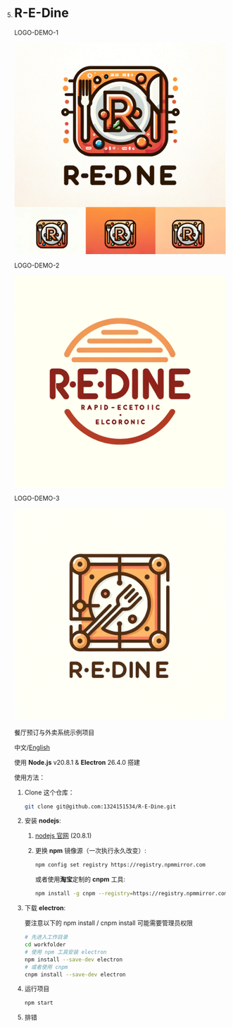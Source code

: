 5. # R-E-Dine

    LOGO-DEMO-1

    ![](pic/logo/logo-demo-1.png)

    LOGO-DEMO-2

    ![](pic/logo/logo-demo-2.png)

    LOGO-DEMO-3

    ![](pic/logo/logo-demo-3.png)

    

    餐厅预订与外卖系统示例项目

    中文/[English](README.md)

    使用 **Node.js** v20.8.1 & **Electron** 26.4.0 搭建

    使用方法：

    1. Clone 这个仓库：

        ```bash
        git clone git@github.com:1324151534/R-E-Dine.git
        ```

    2. 安装 **nodejs**:
        1. [nodejs 官网](https://nodejs.org/zh-cn)	(20.8.1)

        2. 更换 **npm** 镜像源（一次执行永久改变）:

            ```bash
            npm config set registry https://registry.npmmirror.com
            ```

            或者使用**淘宝**定制的 **cnpm** 工具:

            ```bash
            npm install -g cnpm --registry=https://registry.npmmirror.com
            ```

    3. 下载 **electron**: 

        要注意以下的 npm install / cnpm install 可能需要管理员权限

        ```bash 
        # 先进入工作目录
        cd workfolder
        # 使用 npm 工具安装 electron
        npm install --save-dev electron
        # 或者使用 cnpm
        cnpm install --save-dev electron
        ```

    5. 运行项目

        ```bash
        npm start
        ```

    6. 排错